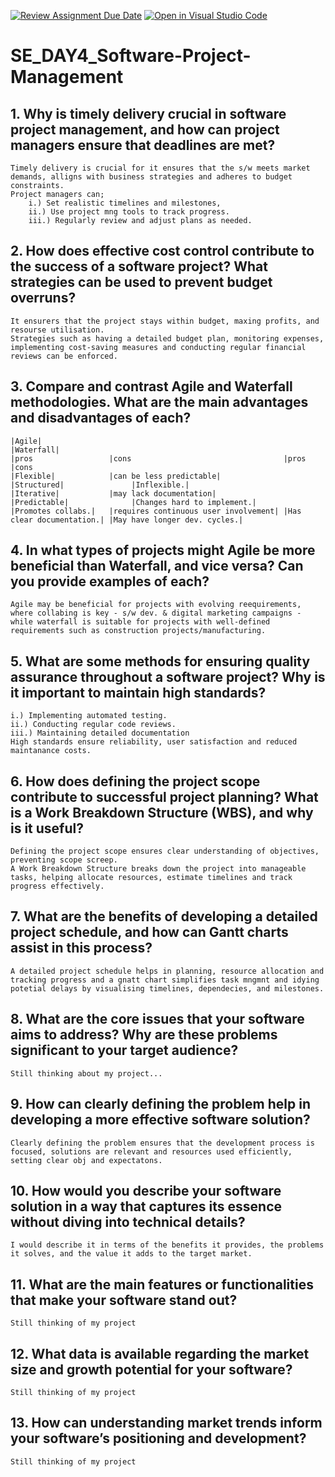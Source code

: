 [![Review Assignment Due Date](https://classroom.github.com/assets/deadline-readme-button-22041afd0340ce965d47ae6ef1cefeee28c7c493a6346c4f15d667ab976d596c.svg)](https://classroom.github.com/a/9pw6JKcu)
[![Open in Visual Studio Code](https://classroom.github.com/assets/open-in-vscode-2e0aaae1b6195c2367325f4f02e2d04e9abb55f0b24a779b69b11b9e10269abc.svg)](https://classroom.github.com/online_ide?assignment_repo_id=18465576&assignment_repo_type=AssignmentRepo)
# SE_DAY4_Software-Project-Management
## 1. Why is timely delivery crucial in software project management, and how can project managers ensure that deadlines are met?
    Timely delivery is crucial for it ensures that the s/w meets market demands, alligns with business strategies and adheres to budget constraints.
    Project managers can;
        i.) Set realistic timelines and milestones,
        ii.) Use project mng tools to track progress.
        iii.) Regularly review and adjust plans as needed.

## 2. How does effective cost control contribute to the success of a software project? What strategies can be used to prevent budget overruns?
    It ensurers that the project stays within budget, maxing profits, and resourse utilisation.
    Strategies such as having a detailed budget plan, monitoring expenses, implementing cost-saving measures and conducting regular financial reviews can be enforced.

## 3. Compare and contrast Agile and Waterfall methodologies. What are the main advantages and disadvantages of each?
    |Agile|                                                        |Waterfall|
    |pros                 |cons                                  |pros                      |cons  
    |Flexible|            |can be less predictable|              |Structured|               |Inflexible.|  
    |Iterative|           |may lack documentation|               |Predictable|              |Changes hard to implement.|
    |Promotes collabs.|   |requires continuous user involvement| |Has clear documentation.| |May have longer dev. cycles.|

## 4. In what types of projects might Agile be more beneficial than Waterfall, and vice versa? Can you provide examples of each?
    Agile may be beneficial for projects with evolving reequirements, where collabing is key - s/w dev. & digital marketing campaigns - while waterfall is suitable for projects with well-defined requirements such as construction projects/manufacturing.

## 5. What are some methods for ensuring quality assurance throughout a software project? Why is it important to maintain high standards?
    i.) Implementing automated testing.
    ii.) Conducting regular code reviews.
    iii.) Maintaining detailed documentation
    High standards ensure reliability, user satisfaction and reduced maintanance costs.
## 6. How does defining the project scope contribute to successful project planning? What is a Work Breakdown Structure (WBS), and why is it useful?
    Defining the project scope ensures clear understanding of objectives, preventing scope screep.
    A Work Breakdown Structure breaks down the project into manageable tasks, helping allocate resources, estimate timelines and track progress effectively.
## 7. What are the benefits of developing a detailed project schedule, and how can Gantt charts assist in this process?
    A detailed project schedule helps in planning, resource allocation and tracking progress and a gnatt chart simplifies task mngmnt and idying potetial delays by visualising timelines, dependecies, and milestones.
## 8. What are the core issues that your software aims to address? Why are these problems significant to your target audience?
    Still thinking about my project...
## 9. How can clearly defining the problem help in developing a more effective software solution?
    Clearly defining the problem ensures that the development process is focused, solutions are relevant and resources used efficiently, setting clear obj and expectatons.
## 10. How would you describe your software solution in a way that captures its essence without diving into technical details?
    I would describe it in terms of the benefits it provides, the problems it solves, and the value it adds to the target market.
## 11. What are the main features or functionalities that make your software stand out?
    Still thinking of my project
## 12. What data is available regarding the market size and growth potential for your software?
    Still thinking of my project
## 13. How can understanding market trends inform your software’s positioning and development?
    Still thinking of my project

